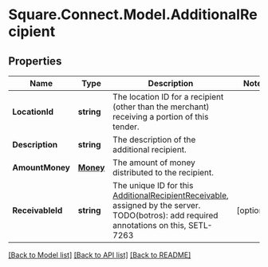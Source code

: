 # Square.Connect.Model.AdditionalRecipient
## Properties

Name | Type | Description | Notes
------------ | ------------- | ------------- | -------------
**LocationId** | **string** | The location ID for a recipient (other than the merchant) receiving a portion of this tender. | 
**Description** | **string** | The description of the additional recipient. | 
**AmountMoney** | [**Money**](Money.md) | The amount of money distributed to the recipient. | 
**ReceivableId** | **string** | The unique ID for this [AdditionalRecipientReceivable](#type-additionalrecipientreceivable), assigned by the server. TODO(botros): add required annotations on this, SETL-7263 | [optional] 



[[Back to Model list]](../README.md#documentation-for-models) [[Back to API list]](../README.md#documentation-for-api-endpoints) [[Back to README]](../README.md)

